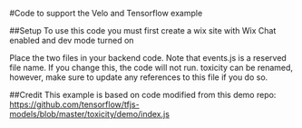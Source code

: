 #Code to support the Velo and Tensorflow example

##Setup
To use this code you must first create a wix site with Wix Chat enabled and dev mode turned on

Place the two files in your backend code.  Note that events.js is a reserved file name.  If you change this, the code will not run. toxicity can be renamed, however, make sure to update any references to this file if you do so.

##Credit
This example is based on code modified from this demo repo: https://github.com/tensorflow/tfjs-models/blob/master/toxicity/demo/index.js
